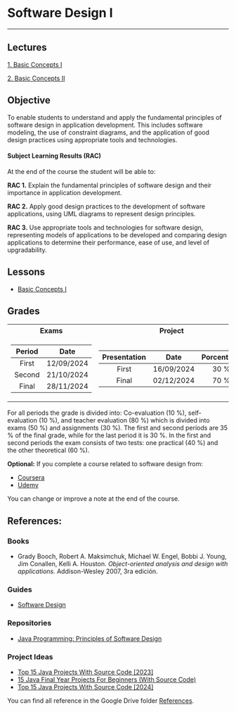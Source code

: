# Software Design I

---

## Lectures

[1. Basic Concepts I](./Lessons/BasicConceptsI.md)

[2. Basic Concepts II](./Lessons/BasicConceptsII.md)

## Objective 

To enable students to understand and apply the fundamental principles of software design in application development. This includes software modeling, the use of constraint diagrams, and the application of good design practices using appropriate tools and technologies.


#### Subject Learning Results (RAC)

At the end of the course the student will be able to:

**RAC 1.** Explain the fundamental principles of software design and their importance in application development.

**RAC 2.** Apply good design practices to the development of software applications, using UML diagrams to represent design principles.

**RAC 3.** Use appropriate tools and technologies for software design, representing models of applications to be developed and comparing design applications to determine their performance, ease of use, and level of upgradability.

## Lessons

- [Basic Concepts I](./Lessons/BasicConceptsI.md)

## Grades

<table>
<tr>
<th> Exams </th>
<th> Project </th>
</tr>
<tr>
<td>

| **Period** |  **Date** |
|:--------------:|:----------:|
|    First   | 12/09/2024 |
|    Second  | 21/10/2024 |
|  Final  | 28/11/2024 |

</td>
<td>
  
|   **Presentation**  |  **Date** | **Porcentage** |
|:---------------:|:----------:|:--------------:|
| First | 16/09/2024 |      30 %      |
|  Final  | 02/12/2024 |      70 %      |
  
</td>
</tr>
</table>

For all periods the grade is divided into: Co-evaluation (10 %), self-evaluation (10 %), and teacher evaluation (80 %) which is divided into exams (50 %) and assignments (30 %). The first and second periods are 35 % of the final grade, while for the last period it is 30 %. In the first and second periods the exam consists of two tests: one practical (40 %) and the other theoretical (60 %). 

**Optional:** If you complete a course related to software design from:

- [Coursera](https://www.coursera.org/)
- [Udemy](https://www.udemy.com/)

You can change or improve a note at the end of the course.

## References:

### Books

- Grady Booch, Robert A. Maksimchuk, Michael W. Engel, Bobbi J. Young, Jim Conallen, Kelli A. Houston. *Object-oriented analysis and design with applications.* Addison-Wesley 2007, 3ra edición.

### Guides

- [Software Design](https://github.com/prmr/SoftwareDesign)

### Repositories
- [Java Programming: Principles of Software Design](https://www.coursera.org/learn/java-programming-design-principles)

### Project Ideas
- [Top 15 Java Projects With Source Code [2023]](https://www.interviewbit.com/blog/java-projects/)
- [15 Java Final Year Projects For Beginners (With Source Code)](https://codegnan.com/java-projects/)
- [Top 15 Java Projects With Source Code [2024]](https://pwskills.com/blog/java-projects/)

You can find all reference in the Google Drive folder [References](https://itceduco-my.sharepoint.com/:f:/g/personal/saguileran_itc_edu_co/Eledh23Sd41CnWAnmM3jALkBNHxwDXfiZ4CcmnRTa_ST3Q?e=Z1qPlS).

